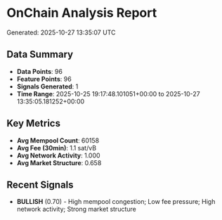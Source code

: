 # OnChain Analysis Report
Generated: 2025-10-27 13:35:07 UTC

## Data Summary
- **Data Points**: 96
- **Feature Points**: 96
- **Signals Generated**: 1
- **Time Range**: 2025-10-25 19:17:48.101051+00:00 to 2025-10-27 13:35:05.181252+00:00

## Key Metrics
- **Avg Mempool Count**: 60158
- **Avg Fee (30min)**: 1.1 sat/vB
- **Avg Network Activity**: 1.000
- **Avg Market Structure**: 0.658

## Recent Signals
- **BULLISH** (0.70) - High mempool congestion; Low fee pressure; High network activity; Strong market structure
